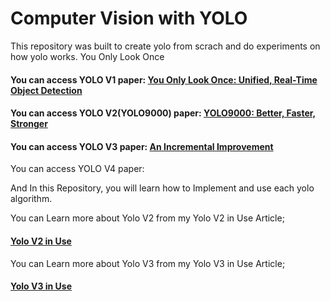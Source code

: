 # Computer Vision with YOLO 
This repository was built to create yolo from scrach and do experiments on how yolo works.
You Only Look Once

#### You can access YOLO V1 paper: [You Only Look Once: Unified, Real-Time Object Detection](https://arxiv.org/abs/1506.02640)
#### You can access YOLO V2(YOLO9000) paper: [YOLO9000: Better, Faster, Stronger](https://arxiv.org/abs/1612.08242)
#### You can access YOLO V3 paper: [An Incremental Improvement](https://arxiv.org/abs/1804.02767)
You can access YOLO V4 paper: 


And In this Repository, you will learn how to Implement and use each yolo algorithm.

You can Learn more about Yolo V2 from my Yolo V2 in Use Article;

####  [Yolo V2 in Use](https://medium.com/@mralamdari/yolo-v2-in-use-684c71482880)

You can Learn more about Yolo V3 from my Yolo V3 in Use Article;

####  [Yolo V3 in Use](https://medium.com/@mralamdari/yolo-v3-in-use-e53bd96348a9)
